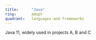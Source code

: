 ```yaml
---
title:      "Java"
ring:       adopt
quadrant:   languages-and-frameworks
---
```


Java 11, widely used in projects A, B and C